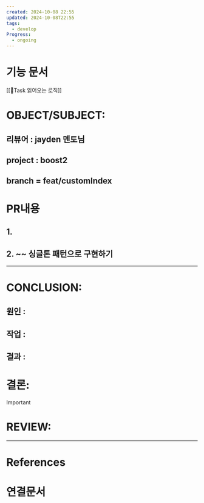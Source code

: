 ```yaml
---
created: 2024-10-08 22:55
updated: 2024-10-08T22:55
tags:
  - develop
Progress:
  - ongoing
---
```

# 기능 문서
[[🍒Task 읽어오는 로직]]

# OBJECT/SUBJECT:
## 리뷰어 : jayden 멘토님
## project : boost2
## branch = feat/customIndex
# PR내용
## 1.
## 2. ~~ 싱글톤 패턴으로 구현하기
---
# CONCLUSION:

## 원인 :

## 작업 :

## 결과 :

# 결론:
>[!important]


# REVIEW:


---
# References

# 연결문서
